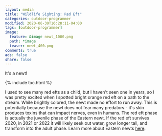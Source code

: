 ```yaml
---
layout: media
title: "Wildlife Sighting: Red Eft"
categories: outdoor-programmer
modified: 2020-06-30T16:28:11-04:00
tags: [outdoor-programmer]
image:
  feature: &image newt_1000.png
  path: *image
  teaser: newt_400.png
comments: true
ads: false
share: false
---
```


It's a newt!

{% include toc.html %}

I used to see many red efts as a child, but I haven't seen one in years, so I was pretty excited when I spotted bright orange red eft on a path to the stream. While brightly colored, the newt made no effort to run away. This is potentially because the newt does not fear many predators - it's skin produces toxins that can impact nerves, even in humans. The red eft phase is actually the juvenile phase of the Eastern newt. If the red eft survives 2020, in 2021 or 2022 it will likely seek out water, grow longer tail, and transform into the adult phase. Learn more about Eastern newts [here](https://nhpbs.org/wild/easternnewt.asp).

